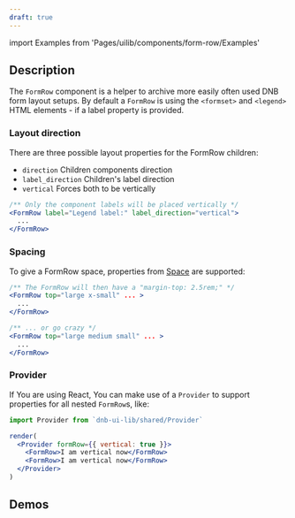 ```yaml
---
draft: true
---
```


import Examples from 'Pages/uilib/components/form-row/Examples'

## Description

The `FormRow` component is a helper to archive more easily often used DNB form layout setups. By default a `FormRow` is using the `<formset>` and `<legend>` HTML elements - if a label property is provided.

### Layout direction

There are three possible layout properties for the FormRow children:

- `direction` Children components direction
- `label_direction` Children's label direction
- `vertical` Forces both to be vertically

```jsx
/** Only the component labels will be placed vertically */
<FormRow label="Legend label:" label_direction="vertical">
  ...
</FormRow>
```

### Spacing

To give a FormRow space, properties from [Space](/uilib/components/space#tab-properties) are supported:

```jsx
/** The FormRow will then have a "margin-top: 2.5rem;" */
<FormRow top="large x-small" ... >
  ...
</FormRow>

/** ... or go crazy */
<FormRow top="large medium small" ... >
  ...
</FormRow>
```

### Provider

If You are using React, You can make use of a `Provider` to support properties for all nested `FormRow`s, like:

```jsx
import Provider from `dnb-ui-lib/shared/Provider`

render(
  <Provider formRow={{ vertical: true }}>
    <FormRow>I am vertical now</FormRow>
    <FormRow>I am vertical now</FormRow>
  </Provider>
)
```

## Demos

<Examples />
